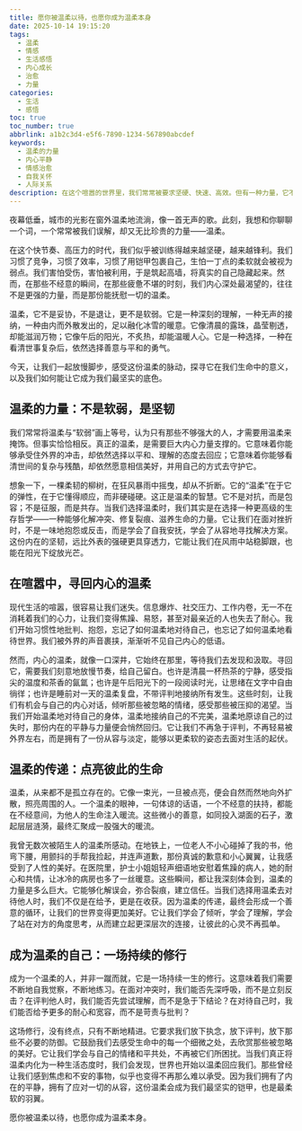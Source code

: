 ```yaml
---
title: 愿你被温柔以待，也愿你成为温柔本身
date: 2025-10-14 19:15:20
tags:
  - 温柔
  - 情感
  - 生活感悟
  - 内心成长
  - 治愈
  - 力量
categories:
  - 生活
  - 感悟
toc: true
toc_number: true
abbrlink: a1b2c3d4-e5f6-7890-1234-567890abcdef
keywords:
  - 温柔的力量
  - 内心平静
  - 情感治愈
  - 自我关怀
  - 人际关系
description: 在这个喧嚣的世界里，我们常常被要求坚硬、快速、高效。但有一种力量，它不张扬，却能穿透人心，滋养生命，那就是温柔。它不是软弱，而是深沉的理解与接纳；它不是妥协，而是坚韧的自我守护。这篇文章，想与你一同探寻温柔的真谛，感受它如何成为我们生命中最宝贵的底色，以及我们如何能将这份温柔，传递给世界，也留给自己。
---
```


夜幕低垂，城市的光影在窗外温柔地流淌，像一首无声的歌。此刻，我想和你聊聊一个词，一个常常被我们误解，却又无比珍贵的力量——温柔。

在这个快节奏、高压力的时代，我们似乎被训练得越来越坚硬，越来越锋利。我们习惯了竞争，习惯了效率，习惯了用铠甲包裹自己，生怕一丁点的柔软就会被视为弱点。我们害怕受伤，害怕被利用，于是筑起高墙，将真实的自己隐藏起来。然而，在那些不经意的瞬间，在那些疲惫不堪的时刻，我们内心深处最渴望的，往往不是更强的力量，而是那份能抚慰一切的温柔。

温柔，它不是妥协，不是退让，更不是软弱。它是一种深刻的理解，一种无声的接纳，一种由内而外散发出的，足以融化冰雪的暖意。它像清晨的露珠，晶莹剔透，却能滋润万物；它像午后的阳光，不炙热，却能温暖人心。它是一种选择，一种在看清世事复杂后，依然选择善意与平和的勇气。

今天，让我们一起放慢脚步，感受这份温柔的脉动，探寻它在我们生命中的意义，以及我们如何能让它成为我们最坚实的底色。

## 温柔的力量：不是软弱，是坚韧

我们常常将温柔与“软弱”画上等号，认为只有那些不够强大的人，才需要用温柔来掩饰。但事实恰恰相反。真正的温柔，是需要巨大内心力量支撑的。它意味着你能够承受住外界的冲击，却依然选择以平和、理解的态度去回应；它意味着你能够看清世间的复杂与残酷，却依然愿意相信美好，并用自己的方式去守护它。

想象一下，一棵柔韧的柳树，在狂风暴雨中摇曳，却从不折断。它的“温柔”在于它的弹性，在于它懂得顺应，而非硬碰硬。这正是温柔的智慧。它不是对抗，而是包容；不是征服，而是共存。当我们选择温柔时，我们其实是在选择一种更高级的生存哲学——一种能够化解冲突、修复裂痕、滋养生命的力量。它让我们在面对挫折时，不是一味地抱怨或反击，而是学会了自我安抚，学会了从容地寻找解决方案。这份内在的坚韧，远比外表的强硬更具穿透力，它能让我们在风雨中站稳脚跟，也能在阳光下绽放光芒。

## 在喧嚣中，寻回内心的温柔

现代生活的喧嚣，很容易让我们迷失。信息爆炸、社交压力、工作内卷，无一不在消耗着我们的心力，让我们变得焦躁、易怒，甚至对最亲近的人也失去了耐心。我们开始习惯性地批判、抱怨，忘记了如何温柔地对待自己，也忘记了如何温柔地看待世界。我们被外界的声音裹挟，渐渐听不见自己内心的低语。

然而，内心的温柔，就像一口深井，它始终在那里，等待我们去发现和汲取。寻回它，需要我们刻意地放慢节奏，给自己留白。也许是清晨一杯热茶的宁静，感受指尖的温度和茶香的氤氲；也许是午后阳光下的一段阅读时光，让思绪在文字中自由徜徉；也许是睡前对一天的温柔复盘，不带评判地接纳所有发生。这些时刻，让我们有机会与自己的内心对话，倾听那些被忽略的情绪，感受那些被压抑的渴望。当我们开始温柔地对待自己的身体，温柔地接纳自己的不完美，温柔地原谅自己的过失时，那份内在的平静与力量便会悄然回归。它让我们不再急于评判，不再轻易被外界左右，而是拥有了一份从容与淡定，能够以更柔软的姿态去面对生活的起伏。

## 温柔的传递：点亮彼此的生命

温柔，从来都不是孤立存在的。它像一束光，一旦被点亮，便会自然而然地向外扩散，照亮周围的人。一个温柔的眼神，一句体谅的话语，一个不经意的扶持，都能在不经意间，为他人的生命注入暖流。这些微小的善意，如同投入湖面的石子，激起层层涟漪，最终汇聚成一股强大的暖流。

我曾无数次被陌生人的温柔所感动。在地铁上，一位老人不小心碰掉了我的书，他弯下腰，用颤抖的手帮我捡起，并连声道歉，那份真诚的歉意和小心翼翼，让我感受到了人性的美好。在医院里，护士小姐姐轻声细语地安慰着焦躁的病人，她的耐心和共情，让冰冷的病房也多了一丝暖意。这些瞬间，都让我深刻体会到，温柔的力量是多么巨大。它能够化解误会，弥合裂痕，建立信任。当我们选择用温柔去对待他人时，我们不仅是在给予，更是在收获。因为温柔的传递，最终会形成一个善意的循环，让我们的世界变得更加美好。它让我们学会了倾听，学会了理解，学会了站在对方的角度思考，从而建立起更深层次的连接，让彼此的心灵不再孤单。

## 成为温柔的自己：一场持续的修行

成为一个温柔的人，并非一蹴而就，它是一场持续一生的修行。这意味着我们需要不断地自我觉察，不断地练习。在面对冲突时，我们能否先深呼吸，而不是立刻反击？在评判他人时，我们能否先尝试理解，而不是急于下结论？在对待自己时，我们能否给予更多的耐心和宽容，而不是苛责与批判？

这场修行，没有终点，只有不断地精进。它要求我们放下执念，放下评判，放下那些不必要的防御。它鼓励我们去感受生命中的每一个细微之处，去欣赏那些被忽略的美好。它让我们学会与自己的情绪和平共处，不再被它们所困扰。当我们真正将温柔内化为一种生活态度时，我们会发现，世界也开始以温柔回应我们。那些曾经让我们感到焦虑和不安的事物，似乎也变得不再那么难以承受。因为我们拥有了内在的平静，拥有了应对一切的从容，这份温柔会成为我们最坚实的铠甲，也是最柔软的羽翼。

愿你被温柔以待，也愿你成为温柔本身。